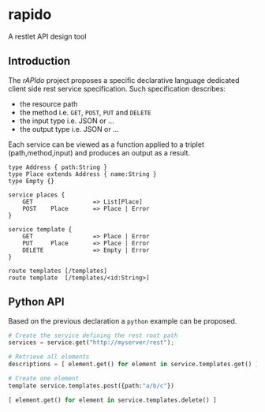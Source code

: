 rapido
======

A restlet API design tool 

## Introduction

The *rAPIdo* project proposes a specific declarative language dedicated client side
rest service specification. Such specification describes:
- the resource path
- the method i.e. `GET`, `POST`, `PUT` and `DELETE`
- the input type i.e. JSON or ...
- the output type i.e. JSON or ...

Each service can be viewed as a function applied to a triplet (path,method,input)
and produces an output as a result.

```
type Address { path:String }
type Place extends Address { name:String }
type Empty {}

service places {
    GET                 => List[Place]
    POST    Place       => Place | Error
}

service template {
    GET                 => Place | Error
    PUT     Place       => Place | Error
    DELETE              => Empty | Error
}

route templates [/templates]
route template  [/templates/<id:String>]
```

## Python API

Based on the previous declaration a `python` example can be proposed.

``` python
# Create the service defining the rest root path
services = service.get("http://myserver/rest");

# Retrieve all elements
descriptions = [ element.get() for element in service.templates.get() ]

# Create one element
template service.templates.post({path:"a/b/c"})

[ element.get() for element in service.templates.delete() ]
```
